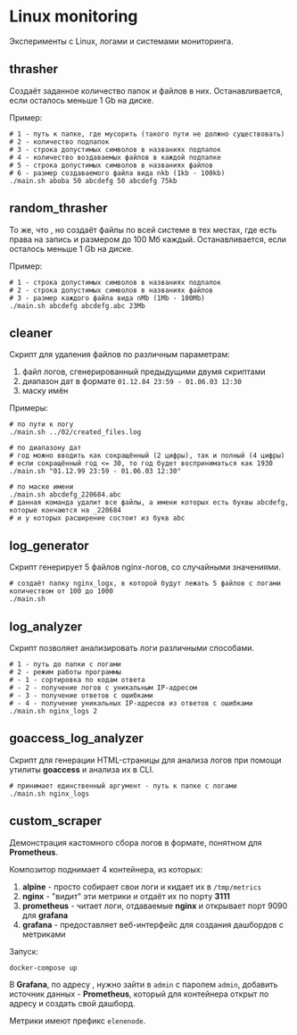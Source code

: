 # Linux monitoring

Эксперименты с Linux, логами и системами мониторинга.

## thrasher

Создаёт заданное количество папок и файлов в них. Останавливается, если осталось меньше 1 Gb на диске.

Пример:

```shell
# 1 - путь к папке, где мусорить (такого пути не должно существовать)
# 2 - количество подпапок
# 3 - строка допустимых символов в названиях подпапок
# 4 - количество воздаваемых файлов в каждой подпапке
# 5 - строка допустимых символов в названиях файлов
# 6 - размер создаваемого файла вида nkb (1kb - 100kb)
./main.sh aboba 50 abcdefg 50 abcdefg 75kb
```

## random_thrasher

То же, что [](#thrasher), но создаёт файлы по всей системе в тех местах, где есть права на запись и размером до 100 Мб каждый. Останавливается, если осталось меньше 1 Gb на диске.

Пример:

```shell
# 1 - строка допустимых символов в названиях подпапок
# 2 - строка допустимых символов в названиях файлов
# 3 - размер каждого файла вида nMb (1Mb - 100Mb)
./main.sh abcdefg abcdefg.abc 23Mb
```

## cleaner

Скрипт для удаления файлов по различным параметрам:

1. файл логов, сгенерированный предыдущими двумя скриптами
2. диапазон дат в формате `01.12.84 23:59 - 01.06.03 12:30`
3. маску имён

Примеры:

```shell
# по пути к логу
./main.sh ../02/created_files.log
```

```shell
# по диапазону дат
# год можно вводить как сокращённый (2 цифры), так и полный (4 цифры)
# если сокращённый год <= 30, то год будет восприниматься как 1930
./main.sh "01.12.99 23:59 - 01.06.03 12:30"
```

```shell
# по маске имени
./main.sh abcdefg_220684.abc
# данная команда удалит все файлы, а имени которых есть буквы abcdefg, которые кончаются на _220684
# и у которых расширение состоит из букв abc
```

## log_generator

Скрипт генерирует 5 файлов nginx-логов, со случайными значениями.

```shell
# создаёт папку nginx_logx, в которой будут лежать 5 файлов с логами количеством от 100 до 1000
./main.sh
```

## log_analyzer

Скрипт позволяет анализировать логи различными способами.

```shell
# 1 - путь до папки с логами
# 2 - режим работы программы
# - 1 - сортировка по кодам ответа
# - 2 - получение логов с уникальным IP-адресом
# - 3 - получение ответов с ошибками
# - 4 - получение уникальных IP-адресов из ответов с ошибками
./main.sh nginx_logs 2
```

## goaccess_log_analyzer

Скрипт для генерации HTML-страницы для анализа логов при помощи утилиты **goaccess** и анализа их в CLI.

```shell
# принимает единственный аргумент - путь к папке с логами
./main.sh nginx_logs
```

## custom_scraper

Демонстрация кастомного сбора логов в формате, понятном для **Prometheus**.

Композитор поднимает 4 контейнера, из которых:

1. **alpine** - просто собирает свои логи и кидает их в `/tmp/metrics`
2. **nginx** - "видит" эти метрики и отдаёт их по порту **3111**
3. **prometheus** - читает логи, отдаваемые **nginx** и открывает порт 9090 для **grafana**
4. **grafana** - предоставляет веб-интерфейс для создания дашбордов с метриками

Запуск:

```shell
docker-compose up
```

В **Grafana**, по адресу [](http://localhost:3000), нужно зайти в `admin` с паролем `admin`, добавить источник данных - **Prometheus**, который для контейнера открыт по адресу [](http://prometheus:9090) и создать свой дашборд.

Метрики имеют префикс `elenenode`.
